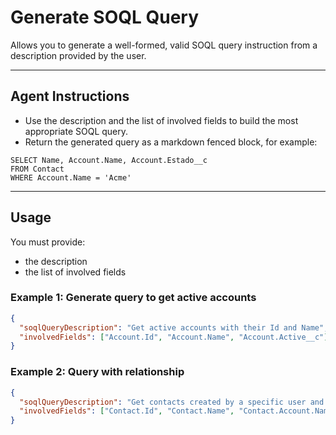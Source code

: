 # Generate SOQL Query
Allows you to generate a well-formed, valid SOQL query instruction from a description provided by the user.

---
## Agent Instructions
- Use the description and the list of involved fields to build the most appropriate SOQL query.
- Return the generated query as a markdown fenced block, for example:

```soql
SELECT Name, Account.Name, Account.Estado__c
FROM Contact
WHERE Account.Name = 'Acme'
```
---
## Usage
You must provide:
- the description
- the list of involved fields

### Example 1: Generate query to get active accounts
```json
{
  "soqlQueryDescription": "Get active accounts with their Id and Name",
  "involvedFields": ["Account.Id", "Account.Name", "Account.Active__c"]
}
```

### Example 2: Query with relationship
```json
{
  "soqlQueryDescription": "Get contacts created by a specific user and their account name",
  "involvedFields": ["Contact.Id", "Contact.Name", "Contact.Account.Name", "Contact.CreatedById", "Contact.CreatedBy.Name"]
}
```